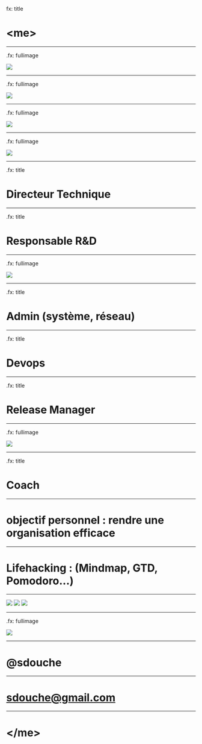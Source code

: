 fx: title

# &lt;me&gt;

---

.fx: fullimage

![](me-time.jpg)

---

.fx: fullimage

![](drhouse.jpg)

---

.fx: fullimage

![](moi-chapeau.jpg)

---

.fx: fullimage

![](coin1.png)

---

.fx: title

# Directeur Technique

---

.fx: title

# Responsable R&D

---

.fx: fullimage

![](coin2.png)

---

.fx: title

# Admin (système, réseau)

---

.fx: title

# Devops

---

.fx: title

# Release Manager

---

.fx: fullimage

![](glue.jpg)

---

.fx: title

# Coach

---

# objectif personnel :  rendre une organisation efficace

---

# Lifehacking : (Mindmap, GTD, Pomodoro...)

---

![](parinux.jpg)
![](afpy.png)
![](agilefrance.png)

---

.fx: fullimage

![](beer2.jpg)

---

# @sdouche

---

# sdouche@gmail.com

---

# &lt;/me&gt;

